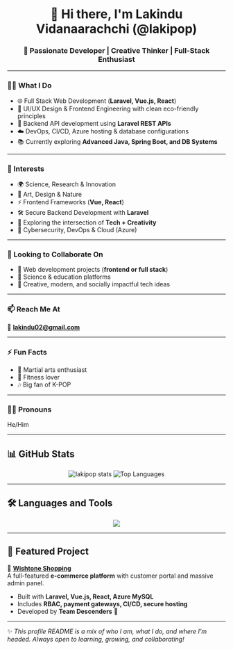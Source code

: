 <h1 align="center">👋 Hi there, I'm Lakindu Vidanaarachchi (@lakipop)</h1>  
<h3 align="center">🚀 Passionate Developer | Creative Thinker | Full-Stack Enthusiast</h3>  

---

### 👨‍💻 What I Do
- 🌐 Full Stack Web Development (**Laravel, Vue.js, React**)  
- 🎨 UI/UX Design & Frontend Engineering with clean eco-friendly principles  
- 🔧 Backend API development using **Laravel REST APIs**  
- ☁️ DevOps, CI/CD, Azure hosting & database configurations  
- 📚 Currently exploring **Advanced Java, Spring Boot, and DB Systems**  

---

### 🎯 Interests
- 🌍 Science, Research & Innovation  
- 🎨 Art, Design & Nature  
- ⚡ Frontend Frameworks (**Vue, React**)  
- 🛠️ Secure Backend Development with **Laravel**  
- 🌱 Exploring the intersection of **Tech + Creativity**  
- 🔐 Cybersecurity, DevOps & Cloud (Azure)  

---

### 🤝 Looking to Collaborate On
- 🔹 Web development projects (**frontend or full stack**)  
- 🔹 Science & education platforms  
- 🔹 Creative, modern, and socially impactful tech ideas  

---

### 📫 Reach Me At
📧 **lakindu02@gmail.com**  

---

### ⚡ Fun Facts
- 🥋 Martial arts enthusiast  
- 💪 Fitness lover  
- 🎶 Big fan of K-POP  

---

### 🧑‍🔬 Pronouns
He/Him  

---

## 📊 GitHub Stats
<p align="center">
  <img src="https://github-readme-stats.vercel.app/api?username=lakipop&show_icons=true&theme=radical" alt="lakipop stats" />
  <img src="https://github-readme-stats.vercel.app/api/top-langs/?username=lakipop&layout=compact&theme=radical" alt="Top Languages" />
</p>

---

## 🛠️ Languages and Tools
<p align="center">
  <img src="https://skillicons.dev/icons?i=laravel,vue,react,tailwind,js,html,css,php,mysql,java,py,git,github,figma,azure" />
</p>

---

## 🌟 Featured Project
🔗 **[Wishtone Shopping](https://www.wishtoneshopping.com)**  
A full-featured **e-commerce platform** with customer portal and massive admin panel.  
- Built with **Laravel, Vue.js, React, Azure MySQL**  
- Includes **RBAC, payment gateways, CI/CD, secure hosting**  
- Developed by **Team Descenders** 🚀  

---

✨ *This profile README is a mix of who I am, what I do, and where I’m headed. Always open to learning, growing, and collaborating!*  
